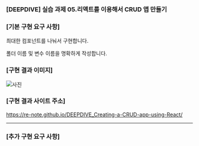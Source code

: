 ### [DEEPDIVE] 실습 과제 05.리액트를 이용해서 CRUD 앱 만들기

### [기본 구현 요구 사항]

최대한 컴포넌트를 나눠서 구현합니다.

폴더 이름 및 변수 이름을 명확하게 작성합니다.

### [구현 결과 이미지]

![사진](https://github.com/user-attachments/assets/282fe66c-e7ac-4602-a395-6aaf11be6ee5)

### [구현 결과 사이트 주소]

https://re-note.github.io/DEEPDIVE_Creating-a-CRUD-app-using-React/

---

### [추가 구현 요구 사항]
